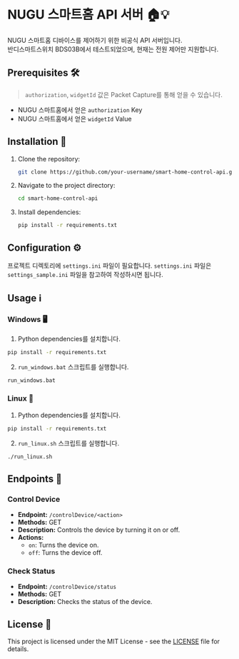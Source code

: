 # NUGU 스마트홈 API 서버 🏠💡

NUGU 스마트홈 디바이스를 제어하기 위한 비공식 API 서버입니다.  
반디스마트스위치 BDS03B에서 테스트되었으며, 현재는 전원 제어만 지원합니다.

## Prerequisites 🛠️

> `authorization`, `widgetId` 값은 Packet Capture를 통해 얻을 수 있습니다.
- NUGU 스마트홈에서 얻은 `authorization`  Key
- NUGU 스마트홈에서 얻은 `widgetId`  Value  

## Installation 🚀

1. Clone the repository:

    ```bash
    git clone https://github.com/your-username/smart-home-control-api.git
    ```

2. Navigate to the project directory:

    ```bash
    cd smart-home-control-api
    ```

3. Install dependencies:

    ```bash
    pip install -r requirements.txt
    ```

## Configuration ⚙️

프로젝트 디렉토리에 `settings.ini` 파일이 필요합니다. `settings.ini` 파일은 `settings_sample.ini` 파일을 참고하여 작성하시면 됩니다.


## Usage ℹ️

### Windows 🖥️

1. Python dependencies를 설치합니다.
```bash
pip install -r requirements.txt
```

2.  `run_windows.bat` 스크립트를 실행합니다.
   ```bash
run_windows.bat
```

### Linux 🐧

1. Python dependencies를 설치합니다.
```bash
pip install -r requirements.txt
```

2. `run_linux.sh` 스크립트를 실행합니다.
```bash
./run_linux.sh
```

## Endpoints 📡

### Control Device

- **Endpoint:** `/controlDevice/<action>`
- **Methods:** GET
- **Description:** Controls the device by turning it on or off.
- **Actions:**
  - `on`: Turns the device on.
  - `off`: Turns the device off.

### Check Status

- **Endpoint:** `/controlDevice/status`
- **Methods:** GET
- **Description:** Checks the status of the device.

## License 📝

This project is licensed under the MIT License - see the [LICENSE](LICENSE) file for details.
